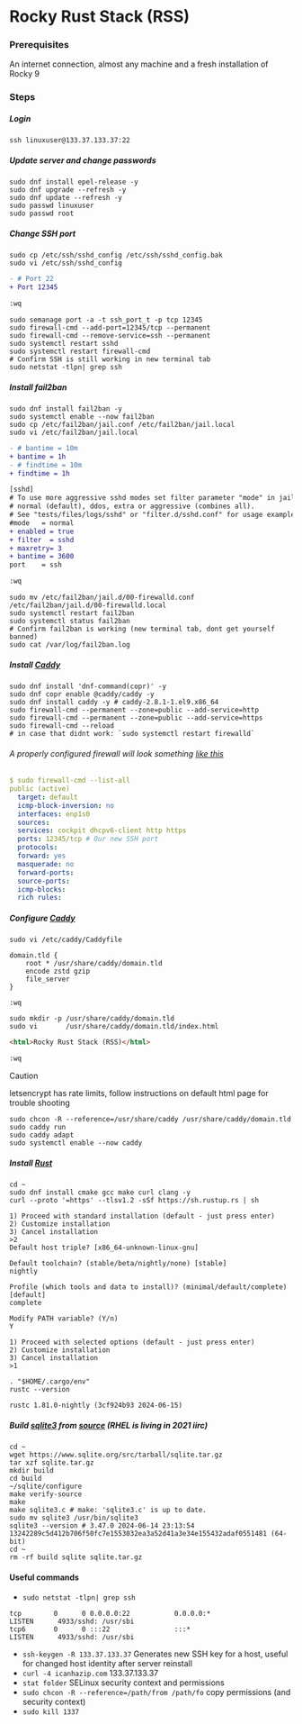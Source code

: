 # Rocky Rust Stack (RSS)
### Prerequisites
An internet connection, almost any machine and a fresh installation of Rocky 9
### Steps
##### Login
```console
ssh linuxuser@133.37.133.37:22
```
##### Update server and change passwords
```console
sudo dnf install epel-release -y
sudo dnf upgrade --refresh -y
sudo dnf update --refresh -y
sudo passwd linuxuser
sudo passwd root
```
##### Change SSH port
```console
sudo cp /etc/ssh/sshd_config /etc/ssh/sshd_config.bak
sudo vi /etc/ssh/sshd_config
```
```diff
- # Port 22
+ Port 12345

:wq
```
```console
sudo semanage port -a -t ssh_port_t -p tcp 12345
sudo firewall-cmd --add-port=12345/tcp --permanent
sudo firewall-cmd --remove-service=ssh --permanent
sudo systemctl restart sshd
sudo systemctl restart firewall-cmd
# Confirm SSH is still working in new terminal tab
sudo netstat -tlpn| grep ssh
```
##### Install fail2ban
```console
sudo dnf install fail2ban -y
sudo systemctl enable --now fail2ban
sudo cp /etc/fail2ban/jail.conf /etc/fail2ban/jail.local
sudo vi /etc/fail2ban/jail.local
```
```diff
- # bantime = 10m
+ bantime = 1h
- # findtime = 10m
+ findtime = 1h

[sshd]
# To use more aggressive sshd modes set filter parameter "mode" in jail.local:
# normal (default), ddos, extra or aggressive (combines all).
# See "tests/files/logs/sshd" or "filter.d/sshd.conf" for usage example and details.
#mode   = normal
+ enabled = true
+ filter  = sshd
+ maxretry= 3
+ bantime = 3600
port    = ssh

:wq
```
```console
sudo mv /etc/fail2ban/jail.d/00-firewalld.conf /etc/fail2ban/jail.d/00-firewalld.local
sudo systemctl restart fail2ban
sudo systemctl status fail2ban
# Confirm fail2ban is working (new terminal tab, dont get yourself banned)
sudo cat /var/log/fail2ban.log
```
##### Install [Caddy](https://linuxiac.com/installing-caddy-php-on-rocky-linux-9-almalinux-9/)
```console
sudo dnf install 'dnf-command(copr)' -y
sudo dnf copr enable @caddy/caddy -y
sudo dnf install caddy -y # caddy-2.8.1-1.el9.x86_64
sudo firewall-cmd --permanent --zone=public --add-service=http
sudo firewall-cmd --permanent --zone=public --add-service=https
sudo firewall-cmd --reload
# in case that didnt work: `sudo systemctl restart firewalld`
```
###### A properly configured firewall will look something [like this](https://docs.rockylinux.org/de/guides/web/caddy/)
```yaml
$ sudo firewall-cmd --list-all
public (active)
  target: default
  icmp-block-inversion: no
  interfaces: enp1s0
  sources:
  services: cockpit dhcpv6-client http https
  ports: 12345/tcp # Our new SSH port
  protocols:
  forward: yes
  masquerade: no
  forward-ports:
  source-ports:
  icmp-blocks:
  rich rules:
```
##### Configure [Caddy](https://docs.rockylinux.org/de/guides/web/caddy/)
```console
sudo vi /etc/caddy/Caddyfile
```
```
domain.tld {
	root * /usr/share/caddy/domain.tld
	encode zstd gzip
	file_server
}

:wq
```
```console
sudo mkdir -p /usr/share/caddy/domain.tld
sudo vi       /usr/share/caddy/domain.tld/index.html
```
```html
<html>Rocky Rust Stack (RSS)</html>

:wq
```
> [!CAUTION]
> letsencrypt has rate limits, follow instructions on default html page for trouble shooting
```console
sudo chcon -R --reference=/usr/share/caddy /usr/share/caddy/domain.tld
sudo caddy run
sudo caddy adapt
sudo systemctl enable --now caddy
```
##### Install [Rust](https://www.rust-lang.org/)
```console
cd ~
sudo dnf install cmake gcc make curl clang -y
curl --proto '=https' --tlsv1.2 -sSf https://sh.rustup.rs | sh
```
```console
1) Proceed with standard installation (default - just press enter)
2) Customize installation
3) Cancel installation
>2
Default host triple? [x86_64-unknown-linux-gnu]

Default toolchain? (stable/beta/nightly/none) [stable]
nightly

Profile (which tools and data to install)? (minimal/default/complete) [default]
complete

Modify PATH variable? (Y/n)
Y

1) Proceed with selected options (default - just press enter)
2) Customize installation
3) Cancel installation
>1
```
```console
. "$HOME/.cargo/env"
rustc --version
```
```
rustc 1.81.0-nightly (3cf924b93 2024-06-15)
```
##### Build [sqlite3](https://www.sqlite.org/index.html) from [source](https://github.com/sqlite/sqlite) (RHEL is living in 2021 iirc)
```console
cd ~
wget https://www.sqlite.org/src/tarball/sqlite.tar.gz
tar xzf sqlite.tar.gz
mkdir build
cd build
~/sqlite/configure
make verify-source
make
make sqlite3.c # make: 'sqlite3.c' is up to date.
sudo mv sqlite3 /usr/bin/sqlite3
sqlite3 --version # 3.47.0 2024-06-14 23:13:54 13242289c5d412b706f50fc7e1553032ea3a52d41a3e34e155432adaf0551481 (64-bit)
cd ~
rm -rf build sqlite sqlite.tar.gz
```
#### Useful commands
- `sudo netstat -tlpn| grep ssh`
```
tcp        0      0 0.0.0.0:22           0.0.0.0:*               LISTEN      4933/sshd: /usr/sbi
tcp6       0      0 :::22                :::*                    LISTEN      4933/sshd: /usr/sbi
```
- `ssh-keygen -R 133.37.133.37` Generates new SSH key for a host, useful for changed host identity after server reinstall
- `curl -4 icanhazip.com` 133.37.133.37
- `stat folder` SELinux security context and permissions
- `sudo chcon -R --reference=/path/from /path/fo` copy permissions (and security context)
- `sudo kill 1337`
